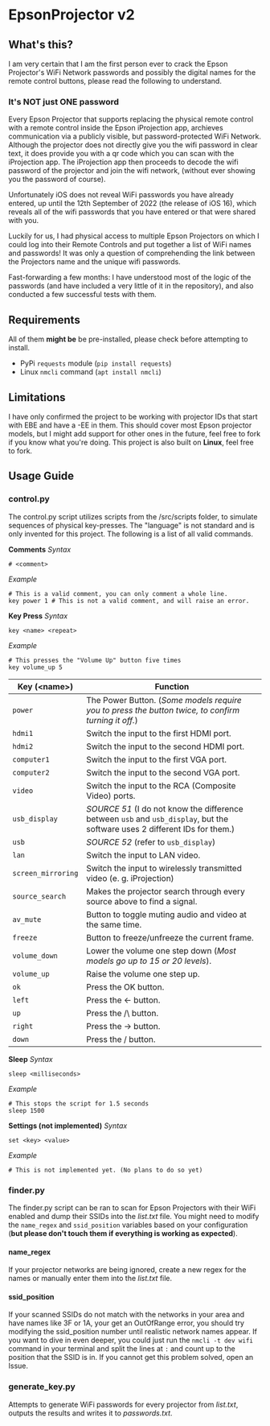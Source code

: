 
# EpsonProjector v2
## What's this?
I am very certain that I am the first person ever to crack the Epson Projector's WiFi Network passwords and possibly the digital names for the remote control buttons, please read the following to understand.

### It's NOT just ONE password
Every Epson Projector that supports replacing the physical remote control with a remote control inside the Epson iProjection app, archieves communication via a publicly visible, but password-protected WiFi Network. Although the projector does not directly give you the wifi password in clear text, it does provide you with a qr code which you can scan with the iProjection app. The iProjection app then proceeds to decode the wifi password of the projector and join the wifi network, (without ever showing you the password of course).

Unfortunately iOS does not reveal WiFi passwords you have already entered, up until the 12th September of 2022 (the release of iOS 16), which reveals all of the wifi passwords that you have entered or that were shared with you.

Luckily for us, I had physical access to multiple Epson Projectors on which I could log into their Remote Controls and put together a list of WiFi names and passwords! It was only a question of comprehending the link between the Projectors name and the unique wifi passwords.

Fast-forwarding a few months: I have understood most of the logic of the passwords (and have included a very little of it in the repository), and also conducted a few successful tests with them.

## Requirements
All of them **might be** be pre-installed, please check before attempting to install.
- PyPi `requests` module (`pip install requests`)
- Linux `nmcli` command (`apt install nmcli`)

## Limitations
I have only confirmed the project to be working with projector IDs that start with EBE and have a -EE in them. This should cover most Epson projector models, but I might add support for other ones in the future, feel free to fork if you know what you're doing.
This project is also built on **Linux**, feel free to fork.

## Usage Guide
### control.py
The control.py script utilizes scripts from the /src/scripts folder, to simulate sequences of physical key-presses. The "language" is not standard and is only invented for this project. The following is a list of all valid commands.

**Comments**
*Syntax*

    # <comment>

*Example*

    # This is a valid comment, you can only comment a whole line.
    key power 1 # This is not a valid comment, and will raise an error.

**Key Press**
*Syntax*

    key <name> <repeat>

*Example*

    # This presses the "Volume Up" button five times
    key volume_up 5

|**Key (\<name\>)**|**Function**|
|---------|---------------|
|`power`|The Power Button. (*Some models require you to press the button twice, to confirm turning it off.*)|
|`hdmi1`|Switch the input to the first HDMI port.|
|`hdmi2`|Switch the input to the second HDMI port.|
|`computer1`|Switch the input to the first VGA port.|
|`computer2`|Switch the input to the second VGA port.|
|`video`|Switch the input to the RCA (Composite Video) ports.|
|`usb_display`|*SOURCE 51* (I do not know the difference between `usb` and `usb_display`, but the software uses 2 different IDs for them.)|
|`usb`|*SOURCE 52* (refer to `usb_display`)|
|`lan`|Switch the input to LAN video.|
|`screen_mirroring`|Switch the input to wirelessly transmitted video (e. g. iProjection)|
|`source_search`|Makes the projector search through every source above to find a signal.|
|`av_mute`|Button to toggle muting audio and video at the same time.|
|`freeze`|Button to freeze/unfreeze the current frame.|
|`volume_down`|Lower the volume one step down (*Most models go up to 15 or 20 levels*).|
|`volume_up`|Raise the volume one step up.|
|`ok`|Press the OK button.|
|`left`|Press the <- button.|
|`up`|Press the /\ button.|
|`right`|Press the -> button.|
|`down`|Press the \/ button.|

**Sleep**
*Syntax*

    sleep <milliseconds>

*Example*

    # This stops the script for 1.5 seconds
    sleep 1500

**Settings (not implemented)**
*Syntax*

    set <key> <value>

*Example*

    # This is not implemented yet. (No plans to do so yet)

### finder.py
The finder.py script can be ran to scan for Epson Projectors with their WiFi enabled and dump their SSIDs into the *list.txt* file. You might need to modify the `name_regex` and `ssid_position` variables based on your configuration (**but please don't touch them if everything is working as expected**).

#### name_regex
If your projector networks are being ignored, create a new regex for the names or manually enter them into the *list.txt* file.

#### ssid_position
If your scanned SSIDs do not match with the networks in your area and have names like 3F or 1A, your get an OutOfRange error, you should try modifying the ssid_position number until realistic network names appear.
If you want to dive in even deeper, you could just run the `nmcli -t dev wifi` command in your terminal and split the lines at `:` and count up to the position that the SSID is in. If you cannot get this problem solved, open an Issue.

### generate_key.py
Attempts to generate WiFi passwords for every projector from *list.txt*, outputs the results and writes it to *passwords.txt*.
